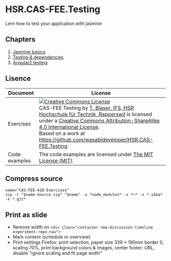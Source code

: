 # HSR.CAS-FEE.Testing
Lern how to test your application with jasmine


## Chapters

1. [Jasmine basics](./basics/README.md)
2. [Testing & dependencies](./dependencies/README.md)
3. [Angular2 testing](./angular/README.md)


## Lisence

| Document | License |
| --- | --- |
| Exercises | <a rel="license" href="http://creativecommons.org/licenses/by-sa/4.0/"><img alt="Creative Commons License" style="border-width:0" src="https://i.creativecommons.org/l/by-sa/4.0/88x31.png" /></a><br /><span xmlns:dct="http://purl.org/dc/terms/" property="dct:title">CAS-FEE Testing</span> by <a xmlns:cc="http://creativecommons.org/ns#" href="www.ifs.hsr.ch" property="cc:attributionName" rel="cc:attributionURL"> T. Blaser, IFS, HSR Hochschule für Technik, Rapperswil</a> is licensed under a <a rel="license" href="http://creativecommons.org/licenses/by-sa/4.0/">Creative Commons Attribution-ShareAlike 4.0 International License</a>. <br />Based on a work at<a xmlns:dct="http://purl.org/dc/terms/" href="https://github.com/wasabideveloper/HSR.CAS-FEE.Testing" rel="dct:source">    https://github.com/wasabideveloper/HSR.CAS-FEE.Testing</a>. |
| Code examples | The code examples are licensed under [The MIT License (MIT)](./LICENSE). |


## Compress source

```shell
name="CAS-FEE-A18-Exercises"
zip -r "$name-Source.zip" "$name" -x *node_modules* -x *~* -x *.idea* -x *.git*
```


## Print as slide

* Remove width on `<div class="container new-discussion-timeline experiment-repo-nav">`
* Mark content (schedule or overview)
* Print settings Firefox: print selection, paper size 339 × 190mm border 0, scaling 70%, print background colors & images, center footer: URL, disable "ignore scaling and fit page width"
